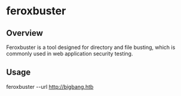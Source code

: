 # feroxbuster

## Overview

Feroxbuster is a tool designed for directory and file busting, which is commonly used in web application security testing.

## Usage

feroxbuster --url http://bigbang.htb